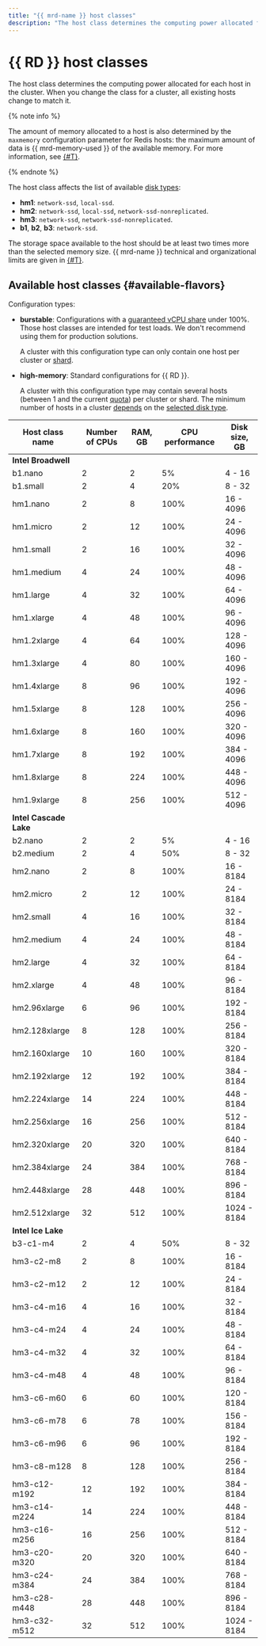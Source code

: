 ```yaml
---
title: "{{ mrd-name }} host classes"
description: "The host class determines the computing power allocated for each host in the Redis cluster. When you change the host class for a cluster, all existing hosts change to match it. The amount of memory allocated to a host is also determined by the maxmemory configuration parameter for Redis hosts: the max amount of data is 75% of the available memory."
---
```


# {{ RD }} host classes

The host class determines the computing power allocated for each host in the cluster. When you change the class for a cluster, all existing hosts change to match it.

{% note info %}

The amount of memory allocated to a host is also determined by the `maxmemory` configuration parameter for Redis hosts: the maximum amount of data is {{ mrd-memory-used }} of the available memory. For more information, see [{#T}](memory-management.md).

{% endnote %}



The host class affects the list of available [disk types](./storage.md):

* **hm1**: `network-ssd`, `local-ssd`.
* **hm2**: `network-ssd`, `local-ssd`, `network-ssd-nonreplicated`.
* **hm3**: `network-ssd`, `network-ssd-nonreplicated`.
* **b1**, **b2**, **b3**: `network-ssd`.



The storage space available to the host should be at least two times more than the selected memory size. {{ mrd-name }} technical and organizational limits are given in [{#T}](limits.md).

## Available host classes {#available-flavors}



Configuration types:

* **burstable**: Configurations with a [guaranteed vCPU share](../../compute/concepts/performance-levels.md) under 100%. Those host classes are intended for test loads. We don't recommend using them for production solutions.

   A cluster with this configuration type can only contain one host per cluster or [shard](./sharding.md).

* **high-memory**: Standard configurations for {{ RD }}.

   A cluster with this configuration type may contain several hosts (between 1 and the current [quota](./limits.md)) per cluster or shard. The minimum number of hosts in a cluster [depends](./limits.md#mrd-limits) on the [selected disk type](./storage.md).

| Host class name | Number of CPUs | RAM, GB | CPU performance | Disk <br>size, GB |
|-------------------|----------------|---------|------------------------|----------------------|
| **Intel Broadwell** |
| b1.nano | 2 | 2 | 5% | 4 - 16 |
| b1.small | 2 | 4 | 20% | 8 - 32 |
| hm1.nano | 2 | 8 | 100% | 16 - 4096 |
| hm1.micro | 2 | 12 | 100% | 24 - 4096 |
| hm1.small | 2 | 16 | 100% | 32 - 4096 |
| hm1.medium | 4 | 24 | 100% | 48 - 4096 |
| hm1.large | 4 | 32 | 100% | 64 - 4096 |
| hm1.xlarge | 4 | 48 | 100% | 96 - 4096 |
| hm1.2xlarge | 4 | 64 | 100% | 128 - 4096 |
| hm1.3xlarge | 4 | 80 | 100% | 160 - 4096 |
| hm1.4xlarge | 8 | 96 | 100% | 192 - 4096 |
| hm1.5xlarge | 8 | 128 | 100% | 256 - 4096 |
| hm1.6xlarge | 8 | 160 | 100% | 320 - 4096 |
| hm1.7xlarge | 8 | 192 | 100% | 384 - 4096 |
| hm1.8xlarge | 8 | 224 | 100% | 448 - 4096 |
| hm1.9xlarge | 8 | 256 | 100% | 512 - 4096 |
| **Intel Cascade Lake** |
| b2.nano | 2 | 2 | 5% | 4 - 16 |
| b2.medium | 2 | 4 | 50% | 8 - 32 |
| hm2.nano | 2 | 8 | 100% | 16 - 8184 |
| hm2.micro | 2 | 12 | 100% | 24 - 8184 |
| hm2.small | 4 | 16 | 100% | 32 - 8184 |
| hm2.medium | 4 | 24 | 100% | 48 - 8184 |
| hm2.large | 4 | 32 | 100% | 64 - 8184 |
| hm2.xlarge | 4 | 48 | 100% | 96 - 8184 |
| hm2.96xlarge | 6 | 96 | 100% | 192 - 8184 |
| hm2.128xlarge | 8 | 128 | 100% | 256 - 8184 |
| hm2.160xlarge | 10 | 160 | 100% | 320 - 8184 |
| hm2.192xlarge | 12 | 192 | 100% | 384 - 8184 |
| hm2.224xlarge | 14 | 224 | 100% | 448 - 8184 |
| hm2.256xlarge | 16 | 256 | 100% | 512 - 8184 |
| hm2.320xlarge | 20 | 320 | 100% | 640 - 8184 |
| hm2.384xlarge | 24 | 384 | 100% | 768 - 8184 |
| hm2.448xlarge | 28 | 448 | 100% | 896 - 8184 |
| hm2.512xlarge | 32 | 512 | 100% | 1024 - 8184 |
| **Intel Ice Lake** |
| b3-c1-m4 | 2 | 4 | 50% | 8 - 32 |
| hm3-c2-m8 | 2 | 8 | 100% | 16 - 8184 |
| hm3-c2-m12 | 2 | 12 | 100% | 24 - 8184 |
| hm3-c4-m16 | 4 | 16 | 100% | 32 - 8184 |
| hm3-c4-m24 | 4 | 24 | 100% | 48 - 8184 |
| hm3-c4-m32 | 4 | 32 | 100% | 64 - 8184 |
| hm3-c4-m48 | 4 | 48 | 100% | 96 - 8184 |
| hm3-c6-m60 | 6 | 60 | 100% | 120 - 8184 |
| hm3-c6-m78 | 6 | 78 | 100% | 156 - 8184 |
| hm3-c6-m96 | 6 | 96 | 100% | 192 - 8184 |
| hm3-c8-m128 | 8 | 128 | 100% | 256 - 8184 |
| hm3-c12-m192 | 12 | 192 | 100% | 384 - 8184 |
| hm3-c14-m224 | 14 | 224 | 100% | 448 - 8184 |
| hm3-c16-m256 | 16 | 256 | 100% | 512 - 8184 |
| hm3-c20-m320 | 20 | 320 | 100% | 640 - 8184 |
| hm3-c24-m384 | 24 | 384 | 100% | 768 - 8184 |
| hm3-c28-m448 | 28 | 448 | 100% | 896 - 8184 |
| hm3-c32-m512 | 32 | 512 | 100% | 1024 - 8184 |



